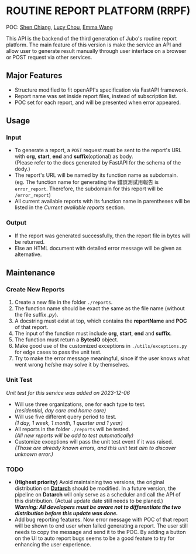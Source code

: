 # ROUTINE REPORT PLATFORM (RRPF)
POC: [Shen Chiang](mailto:shenchiang@jubo.health), [Lucy Chou](mailto:lucychou@jubo.health), [Emma Wang](mailto:emmawang@jubo.health)

This API is the backend of the third generation of Jubo's routine report 
platform. The main feature of this version is make the service an API and 
allow user to generate result manually through user interface on a browser 
or POST request via other services.

## Major Features
- Structure modified to fit openAPI's specification via FastAPI framework.
- Report name was set inside report files, instead of subscription list.
- POC set for each report, and will be presented when error appeared.

## Usage
### Input
- To generate a report, a `POST` request must be sent to the report's URL 
  with **org**, **start**, **end** and **suffix**(optional) as body.<br> 
  (Please refer to the docs generated by FastAPI for the schema of the dody.)
- The report's URL will be named by its function name as subdomain.<br>
  (eg. The function name for generating the 錯誤測試用報告 is `error_report`. 
  Therefore, the subdomain for this report will be `/error_report`)
- All current available reports with its function name in parentheses will 
  be listed in the *Current available reports* section.

### Output
- If the report was generated successfully, then the report file in bytes 
  will be returned.
- Else an HTML document with detailed error message will be given 
  as alternative. 

## Maintenance
### Create New Reports
1. Create a new file in the folder `./reports`.
2. The function name should be exact the same as the file name (without the 
   file suffix *.py*).
3. A docstring must exist at top, which contains the **reportName** and 
   **POC** of that report.
4. The input of the function must include **org**, **start**, **end** and 
   **suffix**.
5. The function must return a **BytesIO** object.
6. Make good use of the customized exceptions in `./utils/exceptions.py` for 
   edge cases to pass the unit test.
7. Try to make the error message meaningful, since if the user knows what went 
   wrong he/she may solve it by themselves.

### Unit Test
  *Unit test for this service was added on 2023-12-06*
* Will use three organizations, one for each type to test.\
  *(residential, day care and home care)*
* Will use five different query period to test.\
  *(1 day, 1 week, 1 month, 1 quarter and 1 year)*
* All reports in the folder `./reports` will be tested.\
  *(All new reports will be add to test automatically)*
* Customize exceptions will pass the unit test event if it was raised.\
  *(Those are already known errors, and this unit test aim to discover unknown
    error.)*
### TODO
- **(Highest priority)** Avoid maintaining two versions, the original 
  distribution on **[Datarch](https://gitlab.smart-aging.tech/ds/infrastructure/datarch/-/tree/master/pipelines/ds_reportplatform_generator)**
  should be modified. In a future version, the pipeline on **Datarch** will 
  only serve as a scheduler and call the API of this distribution.
  (Actual update date still needs to be planed.)<br>
  ***Warning: All developers must be aware not to differentiate the two 
  distribution before this update was done.***
- Add bug reporting features. Now error message with POC of that report will be 
  shown to end user when failed generating a report. The user still needs to 
  copy the message and send it to the POC. By adding a button on the UI to auto 
  report bugs seems to be a good feature to try for enhancing the user 
  experience.